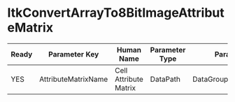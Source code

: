 # ItkConvertArrayTo8BitImageAttributeMatrix

| Ready | Parameter Key | Human Name | Parameter Type | Parameter Class |
|-------|---------------|------------|-----------------|----------------|
| YES | AttributeMatrixName | Cell Attribute Matrix | DataPath | DataGroupSelectionParameter |
